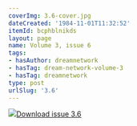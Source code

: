 ```yaml
---
coverImg: 3.6-cover.jpg
dateCreated: '1984-11-01T11:32:52'
itemId: bcphblnikds
layout: page
name: Volume 3, issue 6
tags:
- hasAuthor: dreamnetwork
- hasTag: dream-network-volume-3
- hasTag: dreamnetwork
type: post
urlSlug: '3.6'
---
```

<img class="card-journal-img" src="../images/3.6-rect.jpg"/><a href="../files/pdfs/Volume_3/3.6-The-Dream-Network_Volume-3_No-6.pdf" download="">Download issue 3.6</a>